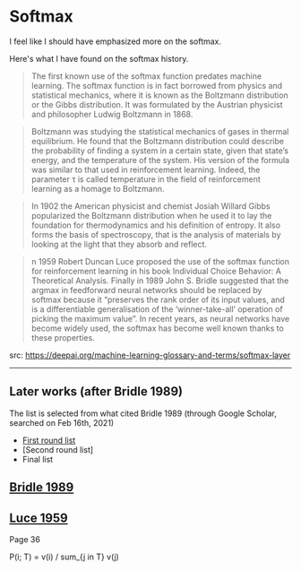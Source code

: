 # Softmax

I feel like I should have emphasized more on the softmax.

Here's what I have found on the softmax history.

> The first known use of the softmax function predates machine learning. The softmax function is in fact borrowed from physics and statistical mechanics, where it is known as the Boltzmann distribution or the Gibbs distribution. It was formulated by the Austrian physicist and philosopher Ludwig Boltzmann in 1868.

> Boltzmann was studying the statistical mechanics of gases in thermal equilibrium. He found that the Boltzmann distribution could describe the probability of finding a system in a certain state, given that state’s energy, and the temperature of the system. His version of the formula was similar to that used in reinforcement learning. Indeed, the parameter τ is called temperature in the field of reinforcement learning as a homage to Boltzmann.

> In 1902 the American physicist and chemist Josiah Willard Gibbs popularized the Boltzmann distribution when he used it to lay the foundation for thermodynamics and his definition of entropy. It also forms the basis of spectroscopy, that is the analysis of materials by looking at the light that they absorb and reflect.

> n 1959 Robert Duncan Luce proposed the use of the softmax function for reinforcement learning in his book Individual Choice Behavior: A Theoretical Analysis. Finally in 1989 John S. Bridle suggested that the argmax in feedforward neural networks should be replaced by softmax because it “preserves the rank order of its input values, and is a differentiable generalisation of the ‘winner-take-all’ operation of picking the maximum value”. In recent years, as neural networks have become widely used, the softmax has become well known thanks to these properties.

src: https://deepai.org/machine-learning-glossary-and-terms/softmax-layer

-------------

## Later works (after Bridle 1989)

The list is selected from what cited Bridle 1989 (through Google Scholar, searched on Feb 16th, 2021)

   * [First round list](https://github.com/tatpongkatanyukul/papers/blob/main/RecogAwareness/softdig1a.md)
   * [Second round list]
   * Final list


## [Bridle 1989](https://github.com/tatpongkatanyukul/papers/blob/main/RecogAwareness/NIPS-1989-training-stochastic-model-recognition-algorithms-as-networks-can-lead-to-maximum-mutual-information-estimation-of-parameters-Paper.pdf)

## [Luce 1959](https://github.com/tatpongkatanyukul/papers/blob/main/RecogAwareness/130718_LuceChoiceBehavior.pdf)
Page 36

P(i; T) = v(i) / sum_{j in T} v(j)

